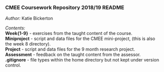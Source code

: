 ### CMEE Coursework Repository 2018/19 README
  
*Author:* Katie Bickerton
  
*Contents:*  
**Week{1-9}** - exercises from the taught content of the course.  
**Miniproject** - script and data files for the CMEE mini-project, (this is also the week 8 directory).  
**Project** - script and data files for the 9 month research project.  
**Assessment** - feedback on the taught content from the assessor.  
**.gitignore** - file types within the home directory but not kept under version control.  